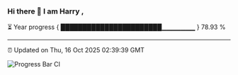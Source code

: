 ### Hi there 👋 I am Harry , 

⏳ Year progress { ███████████████████████▁▁▁▁▁▁▁ } 78.93 %

---

⏰ Updated on Thu, 16 Oct 2025 02:39:39 GMT

![Progress Bar CI](https://github.com/duykhang68/duykhang68/workflows/Progress%20Bar%20CI/badge.svg)
